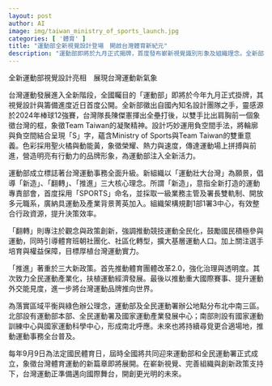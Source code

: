 ```yaml
---
layout: post
author: AI
image: img/taiwan_ministry_of_sports_launch.jpg
categories: [ '體育' ]
title: "運動部全新視覺設計登場　開啟台灣體育新紀元"
description: "運動部即將於九月正式揭牌，首度發布嶄新視覺識別形象及組織理念。全新部徽結合台灣運動精神與創意設計，象徵團結與前進。組織以「新造」、「翻轉」、「推進」三大核心推動體育事務全面升級，提升台灣在國際運動舞台的能見度，開創運動新氣象。"
---
```

全新運動部視覺設計亮相　展現台灣運動新氣象

台灣運動發展進入全新階段，全國矚目的「運動部」即將於今年九月正式掛牌，其視覺設計與籌備進度近日首度公開。全新部徽出自國內知名設計團隊之手，靈感源於2024年棒球12強賽，台灣隊長陳傑憲揮出全壘打後，以雙手比出肩胸前一個象徵台灣的框，象徵Team Taiwan的凝聚精神。設計巧妙運用負空間手法，將輪廓與負空間結合呈現「S」字，蘊含Ministry of Sports與Team Taiwan的雙重意義。色彩採用聖火橘與動能黃，象徵榮耀、熱力與速度，傳達運動場上拼搏與前進，營造明亮有行動力的品牌形象，為運動部注入全新活力。

運動部成立標誌著台灣運動事務全面升級。新組織以「運動壯大台灣」為願景，倡導「新造」、「翻轉」、「推進」三大核心理念。所謂「新造」，意指全新打造的運動專責部會，首度採用「SPORTS」命名，並採取一級業務主管及署長雙軌制、開放多元職系，廣納具運動及產業背景菁英加入。組織架構規劃1部1署3中心，有效整合行政資源，提升決策效率。

「翻轉」則專注於觀念與政策創新，強調推動競技運動全民化，鼓勵國民積極參與運動，同時引導體育班朝社團化、社區化轉型，擴大基層運動人口。加上關注選手培育與權益保障，目標厚植台灣運動實力。

「推進」著重於三大新政策。首先推動體育團體改革2.0，強化治理與透明度。其次致力全民運動產業化，扶植運動經濟發展。最後以推動重大國際賽事、提升運動外交能見度，進一步將台灣運動品牌推向世界。

為落實區域平衡與綠色辦公理念，運動部及全民運動署辦公地點分布北中南三區。北部設有運動部本部、全民運動署及國家運動產業發展中心；南部則設有國家運動訓練中心與國家運動科學中心，形成南北呼應。未來也將持續尋覓更合適場地，推動運動事務全台普及。

每年9月9日為法定國民體育日，屆時全國將共同迎來運動部和全民運動署正式成立，象徵台灣體育運動的新篇章即將展開。在嶄新視覺、完善組織與創新政策支持下，台灣運動正準備邁向國際舞台，開創更光明的未來。